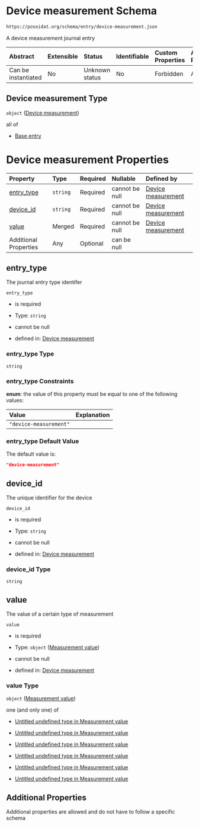 # Device measurement Schema

```txt
https://poseidat.org/schema/entry/device-measurement.json
```

A device measurement journal entry

| Abstract            | Extensible | Status         | Identifiable | Custom Properties | Additional Properties | Access Restrictions | Defined In                                                                              |
| :------------------ | :--------- | :------------- | :----------- | :---------------- | :-------------------- | :------------------ | :-------------------------------------------------------------------------------------- |
| Can be instantiated | No         | Unknown status | No           | Forbidden         | Allowed               | none                | [device-measurement.json](schemas/entry/device-measurement.json "open original schema") |

## Device measurement Type

`object` ([Device measurement](device-measurement.md))

all of

*   [Base entry](arrival-allof-base-entry.md "check type definition")

# Device measurement Properties

| Property                  | Type     | Required | Nullable       | Defined by                                                                                                                                                       |
| :------------------------ | :------- | :------- | :------------- | :--------------------------------------------------------------------------------------------------------------------------------------------------------------- |
| [entry_type](#entry_type) | `string` | Required | cannot be null | [Device measurement](device-measurement-properties-entry_type.md "https://poseidat.org/schema/entry/device-measurement.json#/properties/entry_type")             |
| [device_id](#device_id)   | `string` | Required | cannot be null | [Device measurement](device-measurement-properties-device_id.md "https://poseidat.org/schema/entry/device-measurement.json#/properties/device_id")               |
| [value](#value)           | Merged   | Required | cannot be null | [Device measurement](device-measurement-properties-measurement-value.md "https://poseidat.org/schema/core/measurement/measurement-value.json#/properties/value") |
| Additional Properties     | Any      | Optional | can be null    |                                                                                                                                                                  |

## entry_type

The journal entry type identifer

`entry_type`

*   is required

*   Type: `string`

*   cannot be null

*   defined in: [Device measurement](device-measurement-properties-entry_type.md "https://poseidat.org/schema/entry/device-measurement.json#/properties/entry_type")

### entry_type Type

`string`

### entry_type Constraints

**enum**: the value of this property must be equal to one of the following values:

| Value                  | Explanation |
| :--------------------- | :---------- |
| `"device-measurement"` |             |

### entry_type Default Value

The default value is:

```json
"device-measurement"
```

## device_id

The unique identifier for the device

`device_id`

*   is required

*   Type: `string`

*   cannot be null

*   defined in: [Device measurement](device-measurement-properties-device_id.md "https://poseidat.org/schema/entry/device-measurement.json#/properties/device_id")

### device_id Type

`string`

## value

The value of a certain type of measurement

`value`

*   is required

*   Type: `object` ([Measurement value](device-measurement-properties-measurement-value.md))

*   cannot be null

*   defined in: [Device measurement](device-measurement-properties-measurement-value.md "https://poseidat.org/schema/core/measurement/measurement-value.json#/properties/value")

### value Type

`object` ([Measurement value](device-measurement-properties-measurement-value.md))

one (and only one) of

*   [Untitled undefined type in Measurement value](measurement-value-oneof-0.md "check type definition")

*   [Untitled undefined type in Measurement value](measurement-value-oneof-1.md "check type definition")

*   [Untitled undefined type in Measurement value](measurement-value-oneof-2.md "check type definition")

*   [Untitled undefined type in Measurement value](measurement-value-oneof-3.md "check type definition")

*   [Untitled undefined type in Measurement value](measurement-value-oneof-4.md "check type definition")

*   [Untitled undefined type in Measurement value](measurement-value-oneof-5.md "check type definition")

## Additional Properties

Additional properties are allowed and do not have to follow a specific schema
